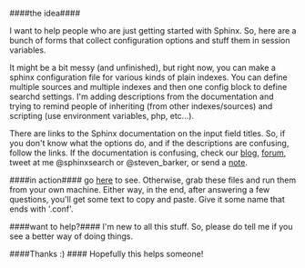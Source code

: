 ####the idea####

I want to help people who are just getting started with Sphinx. So, here are a bunch of forms that collect configuration options and stuff them in session variables. 

It might be a bit messy (and unfinished), but right now, you can make a sphinx configuration file for various kinds of plain indexes. You can define multiple sources and multiple indexes and then one config block to define searchd settings. I'm adding descriptions from the documentation and trying to remind people of inheriting (from other indexes/sources) and scripting (use environment variables, php, etc...).

There are links to the Sphinx documentation on the input field titles. So, if you don't know what the options do, and if the descriptions are confusing, follow the links. If the documentation is confusing, check our [blog](http://sphinxsearch.com/blog/), [forum](http://sphinxsearch.com/forum/), tweet at me @sphinxsearch or @steven_barker, or send a [note](http://sphinxsearch.com/about/contact/#contacts).

####in action####
go [here](http://stevenjbarker.comoj.com) to see. Otherwise, grab these files and run them from your own machine. Either way, in the end, after answering a few questions, you'll get some text to copy and paste. Give it some name that ends with '.conf'.

####want to help?####
I'm new to all this stuff. So, please do tell me if you see a better way of doing things.

####Thanks :) ####
Hopefully this helps someone!


